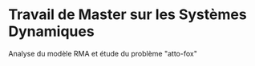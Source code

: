 # Travail de Master sur les Systèmes Dynamiques

Analyse du modèle RMA et étude du problème "atto-fox"
